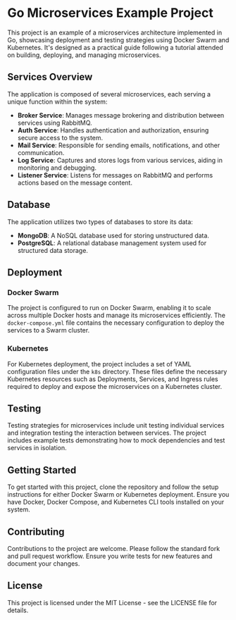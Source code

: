 # Go Microservices Example Project

This project is an example of a microservices architecture implemented in Go, showcasing deployment and testing strategies using Docker Swarm and Kubernetes. It's designed as a practical guide following a tutorial attended on building, deploying, and managing microservices.

## Services Overview

The application is composed of several microservices, each serving a unique function within the system:

- **Broker Service**: Manages message brokering and distribution between services using RabbitMQ.
- **Auth Service**: Handles authentication and authorization, ensuring secure access to the system.
- **Mail Service**: Responsible for sending emails, notifications, and other communication.
- **Log Service**: Captures and stores logs from various services, aiding in monitoring and debugging.
- **Listener Service**: Listens for messages on RabbitMQ and performs actions based on the message content.

## Database

The application utilizes two types of databases to store its data:

- **MongoDB**: A NoSQL database used for storing unstructured data.
- **PostgreSQL**: A relational database management system used for structured data storage.

## Deployment

### Docker Swarm

The project is configured to run on Docker Swarm, enabling it to scale across multiple Docker hosts and manage its microservices efficiently. The `docker-compose.yml` file contains the necessary configuration to deploy the services to a Swarm cluster.

### Kubernetes

For Kubernetes deployment, the project includes a set of YAML configuration files under the `k8s` directory. These files define the necessary Kubernetes resources such as Deployments, Services, and Ingress rules required to deploy and expose the microservices on a Kubernetes cluster.

## Testing

Testing strategies for microservices include unit testing individual services and integration testing the interaction between services. The project includes example tests demonstrating how to mock dependencies and test services in isolation.

## Getting Started

To get started with this project, clone the repository and follow the setup instructions for either Docker Swarm or Kubernetes deployment. Ensure you have Docker, Docker Compose, and Kubernetes CLI tools installed on your system.

## Contributing

Contributions to the project are welcome. Please follow the standard fork and pull request workflow. Ensure you write tests for new features and document your changes.

## License

This project is licensed under the MIT License - see the LICENSE file for details.